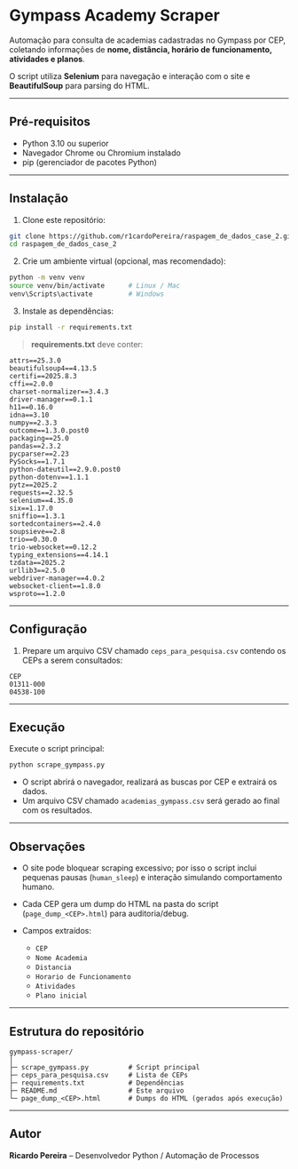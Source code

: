 # Gympass Academy Scraper

Automação para consulta de academias cadastradas no Gympass por CEP, coletando informações de **nome, distância, horário de funcionamento, atividades e planos**.  

O script utiliza **Selenium** para navegação e interação com o site e **BeautifulSoup** para parsing do HTML.

---

## Pré-requisitos

- Python 3.10 ou superior
- Navegador Chrome ou Chromium instalado
- pip (gerenciador de pacotes Python)

---

## Instalação

1. Clone este repositório:

```bash
git clone https://github.com/r1cardoPereira/raspagem_de_dados_case_2.git
cd raspagem_de_dados_case_2
````

2. Crie um ambiente virtual (opcional, mas recomendado):

```bash
python -m venv venv
source venv/bin/activate      # Linux / Mac
venv\Scripts\activate         # Windows
```

3. Instale as dependências:

```bash
pip install -r requirements.txt
```

> **requirements.txt** deve conter:

```
attrs==25.3.0
beautifulsoup4==4.13.5
certifi==2025.8.3
cffi==2.0.0
charset-normalizer==3.4.3
driver-manager==0.1.1
h11==0.16.0
idna==3.10
numpy==2.3.3
outcome==1.3.0.post0
packaging==25.0
pandas==2.3.2
pycparser==2.23
PySocks==1.7.1
python-dateutil==2.9.0.post0
python-dotenv==1.1.1
pytz==2025.2
requests==2.32.5
selenium==4.35.0
six==1.17.0
sniffio==1.3.1
sortedcontainers==2.4.0
soupsieve==2.8
trio==0.30.0
trio-websocket==0.12.2
typing_extensions==4.14.1
tzdata==2025.2
urllib3==2.5.0
webdriver-manager==4.0.2
websocket-client==1.8.0
wsproto==1.2.0
```

---

## Configuração

1. Prepare um arquivo CSV chamado `ceps_para_pesquisa.csv` contendo os CEPs a serem consultados:

```csv
CEP
01311-000
04538-100
```

---

## Execução

Execute o script principal:

```bash
python scrape_gympass.py
```

* O script abrirá o navegador, realizará as buscas por CEP e extrairá os dados.
* Um arquivo CSV chamado `academias_gympass.csv` será gerado ao final com os resultados.

---

## Observações

* O site pode bloquear scraping excessivo; por isso o script inclui pequenas pausas (`human_sleep`) e interação simulando comportamento humano.
* Cada CEP gera um dump do HTML na pasta do script (`page_dump_<CEP>.html`) para auditoria/debug.
* Campos extraídos:

  * `CEP`
  * `Nome Academia`
  * `Distancia`
  * `Horario de Funcionamento`
  * `Atividades`
  * `Plano inicial`

---

## Estrutura do repositório

```
gympass-scraper/
│
├─ scrape_gympass.py          # Script principal
├─ ceps_para_pesquisa.csv     # Lista de CEPs
├─ requirements.txt           # Dependências
├─ README.md                  # Este arquivo
└─ page_dump_<CEP>.html       # Dumps do HTML (gerados após execução)
```

---

## Autor

**Ricardo Pereira** – Desenvolvedor Python / Automação de Processos


